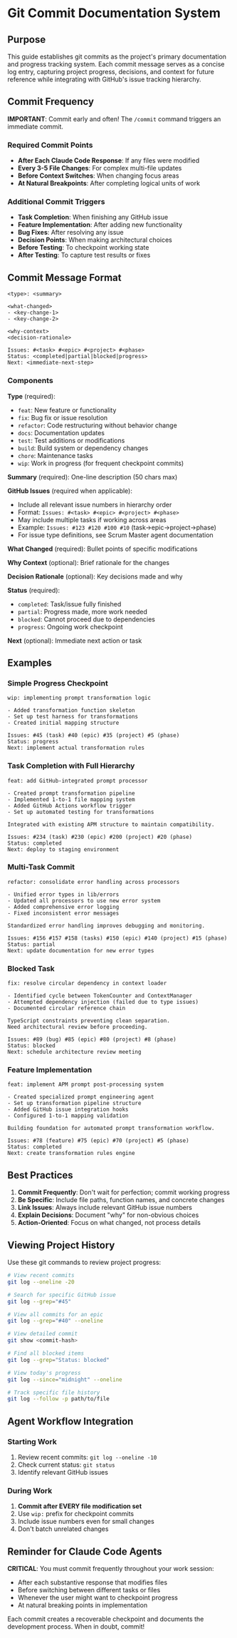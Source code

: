 # Git Commit Documentation System

## Purpose

This guide establishes git commits as the project's primary documentation and progress tracking system. Each commit message serves as a concise log entry, capturing project progress, decisions, and context for future reference while integrating with GitHub's issue tracking hierarchy.

## Commit Frequency

**IMPORTANT**: Commit early and often! The `/commit` command triggers an immediate commit.

### Required Commit Points

- **After Each Claude Code Response**: If any files were modified
- **Every 3-5 File Changes**: For complex multi-file updates
- **Before Context Switches**: When changing focus areas
- **At Natural Breakpoints**: After completing logical units of work

### Additional Commit Triggers

- **Task Completion**: When finishing any GitHub issue
- **Feature Implementation**: After adding new functionality
- **Bug Fixes**: After resolving any issue
- **Decision Points**: When making architectural choices
- **Before Testing**: To checkpoint working state
- **After Testing**: To capture test results or fixes

## Commit Message Format

```
<type>: <summary>

<what-changed>
- <key-change-1>
- <key-change-2>

<why-context>
<decision-rationale>

Issues: #<task> #<epic> #<project> #<phase>
Status: <completed|partial|blocked|progress>
Next: <immediate-next-step>
```

### Components

**Type** (required):

- `feat`: New feature or functionality
- `fix`: Bug fix or issue resolution
- `refactor`: Code restructuring without behavior change
- `docs`: Documentation updates
- `test`: Test additions or modifications
- `build`: Build system or dependency changes
- `chore`: Maintenance tasks
- `wip`: Work in progress (for frequent checkpoint commits)

**Summary** (required): One-line description (50 chars max)

**GitHub Issues** (required when applicable):

- Include all relevant issue numbers in hierarchy order
- Format: `Issues: #<task> #<epic> #<project> #<phase>`
- May include multiple tasks if working across areas
- Example: `Issues: #123 #120 #100 #10` (task→epic→project→phase)
- For issue type definitions, see Scrum Master agent documentation

**What Changed** (required): Bullet points of specific modifications

**Why Context** (optional): Brief rationale for the changes

**Decision Rationale** (optional): Key decisions made and why

**Status** (required):

- `completed`: Task/issue fully finished
- `partial`: Progress made, more work needed
- `blocked`: Cannot proceed due to dependencies
- `progress`: Ongoing work checkpoint

**Next** (optional): Immediate next action or task

## Examples

### Simple Progress Checkpoint

```
wip: implementing prompt transformation logic

- Added transformation function skeleton
- Set up test harness for transformations
- Created initial mapping structure

Issues: #45 (task) #40 (epic) #35 (project) #5 (phase)
Status: progress
Next: implement actual transformation rules
```

### Task Completion with Full Hierarchy

```
feat: add GitHub-integrated prompt processor

- Created prompt transformation pipeline
- Implemented 1-to-1 file mapping system
- Added GitHub Actions workflow trigger
- Set up automated testing for transformations

Integrated with existing APM structure to maintain compatibility.

Issues: #234 (task) #230 (epic) #200 (project) #20 (phase)
Status: completed
Next: deploy to staging environment
```

### Multi-Task Commit

```
refactor: consolidate error handling across processors

- Unified error types in lib/errors
- Updated all processors to use new error system
- Added comprehensive error logging
- Fixed inconsistent error messages

Standardized error handling improves debugging and monitoring.

Issues: #156 #157 #158 (tasks) #150 (epic) #140 (project) #15 (phase)
Status: partial
Next: update documentation for new error types
```

### Blocked Task

```
fix: resolve circular dependency in context loader

- Identified cycle between TokenCounter and ContextManager
- Attempted dependency injection (failed due to type issues)
- Documented circular reference chain

TypeScript constraints preventing clean separation.
Need architectural review before proceeding.

Issues: #89 (bug) #85 (epic) #80 (project) #8 (phase)
Status: blocked
Next: schedule architecture review meeting
```

### Feature Implementation

```
feat: implement APM prompt post-processing system

- Created specialized prompt engineering agent
- Set up transformation pipeline structure
- Added GitHub issue integration hooks
- Configured 1-to-1 mapping validation

Building foundation for automated prompt transformation workflow.

Issues: #78 (feature) #75 (epic) #70 (project) #5 (phase)
Status: completed
Next: create transformation rules engine
```

## Best Practices

1. **Commit Frequently**: Don't wait for perfection; commit working progress
2. **Be Specific**: Include file paths, function names, and concrete changes
3. **Link Issues**: Always include relevant GitHub issue numbers
4. **Explain Decisions**: Document "why" for non-obvious choices
5. **Action-Oriented**: Focus on what changed, not process details

## Viewing Project History

Use these git commands to review project progress:

```bash
# View recent commits
git log --oneline -20

# Search for specific GitHub issue
git log --grep="#45"

# View all commits for an epic
git log --grep="#40" --oneline

# View detailed commit
git show <commit-hash>

# Find all blocked items
git log --grep="Status: blocked"

# View today's progress
git log --since="midnight" --oneline

# Track specific file history
git log --follow -p path/to/file
```

## Agent Workflow Integration

### Starting Work

1. Review recent commits: `git log --oneline -10`
2. Check current status: `git status`
3. Identify relevant GitHub issues

### During Work

1. **Commit after EVERY file modification set**
2. Use `wip:` prefix for checkpoint commits
3. Include issue numbers even for small changes
4. Don't batch unrelated changes

## Reminder for Claude Code Agents

**CRITICAL**: You must commit frequently throughout your work session:

- After each substantive response that modifies files
- Before switching between different tasks or files
- Whenever the user might want to checkpoint progress
- At natural breaking points in implementation

Each commit creates a recoverable checkpoint and documents the development process. When in doubt, commit!
